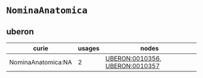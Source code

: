# `NominaAnatomica`

## uberon

| curie              |   usages | nodes                                                                                                            |
|--------------------|----------|------------------------------------------------------------------------------------------------------------------|
| NominaAnatomica:NA |        2 | [UBERON:0010356](https://bioregistry.io/UBERON:0010356), [UBERON:0010357](https://bioregistry.io/UBERON:0010357) |

